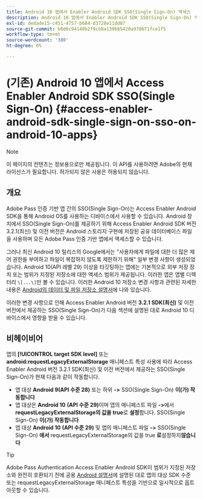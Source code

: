 ```yaml
---
title: Android 10 앱에서 Enabler Android SDK SSO(Single Sign-On) 액세스
description: Android 10 앱에서 Enabler Android SDK SSO(Single Sign-On) 액세스
exl-id: dedade15-c451-4757-b684-d3728e11dd87
source-git-commit: b0d6c94148b2f9cb8a139685420a970671fce1f5
workflow-type: tm+mt
source-wordcount: '380'
ht-degree: 0%

---
```


# (기존) Android 10 앱에서 Access Enabler Android SDK SSO(Single Sign-On) {#access-enabler-android-sdk-single-sign-on-sso-on-android-10-apps}

>[!NOTE]
>
>이 페이지의 컨텐츠는 정보용으로만 제공됩니다. 이 API를 사용하려면 Adobe의 현재 라이선스가 필요합니다. 허가되지 않은 사용은 허용되지 않습니다.

## 개요

Adobe Pass 인증 기반 앱 간의 SSO(Single Sign-On)는 Access Enabler Android SDK을 통해 Android OS를 사용하는 디바이스에서 사용할 수 있습니다. Android 장치에서 SSO(Single Sign-On)를 제공하기 위해 Access Enabler Android SDK 버전 3.2.1(최신) 및 이전 버전은 Android 스토리지 구현에 저장된 공유 데이터베이스 파일을 사용하며 모든 Adobe Pass 인증 기반 앱에서 액세스할 수 있습니다.

그러나 최신 Android 10 릴리스의 Google에서는 &quot;사용자에게 파일에 대한 더 많은 제어 권한을 부여하고 파일이 복잡하지 않도록 제한하기 위해&quot; 일부 변경 사항이 생성되었습니다. Android 10(API 레벨 29) 이상을 타깃팅하는 앱에는 기본적으로 외부 저장 장치 또는 범위가 지정된 저장소에 대한 액세스 범위가 제공됩니다. 이러한 앱은 앱별 디렉터리 `\[...\]`만 볼 수 있습니다. 이러한 Android 10 저장소 변경 사항과 관련된 자세한 내용은 [Android의 데이터 및 파일 저장소 설명서](https://developer.android.com/training/data-storage/files/external-scoped)에 나와 있습니다.

이러한 변경 사항으로 인해 Access Enabler Android 버전 **3.2.1 SDK(최신)** 및 이전 버전에서 제공하는 SSO(Single Sign-On)가 다음 섹션에 설명된 대로 Android 10 디바이스에서 영향을 받을 수 있습니다.

## 비헤이비어

앱의 **[!UICONTROL target SDK level]** 또는 **android:requestLegacyExternalStorage** 매니페스트 특성 사용에 따라 Access Enabler Android 버전 3.2.1 SDK(최신) 및 이전 버전에서 제공하는 SSO(Single Sign-On)가 현재 다음과 같이 작동합니다.

- 앱 대상 **Android 9(API 수준 28)** 또는 하위 **-\>** SSO(Single Sign-On) **이(가) 작동합니다**
- 앱 대상은 **Android 10** **(API 수준 29)**&#x200B;이며 앱의 매니페스트 파일 **-\>**&#x200B;에서 **requestLegacyExternalStorage의 값을 true**&#x200B;로 **설정**&#x200B;합니다. SSO(Single Sign-On) **이(가) 작동합니다**
- 앱 대상 **Android 10** **(API 수준 29)** 및 앱의 매니페스트 파일 **-\>** SSO(Single Sign-On) **에서** requestLegacyExternalStorage의 값을 true **로**&#x200B;설정하지&#x200B;**않습니다**

>[!TIP]
>
> Adobe Pass Authentication Access Enabler Android SDK이 범위가 지정된 저장소와 완전히 호환되기 전에 공용 [Android 설명서](https://developer.android.com/training/data-storage/files/external-scoped#opt-out-of-scoped-storage)에 설명된 대로 앱의 대상 SDK 수준 또는 requestLegacyExternalStorage 매니페스트 특성을 기반으로 일시적으로 옵트아웃할 수 있습니다.
